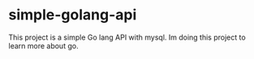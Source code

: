 # simple-golang-api
This project is a simple Go lang API with mysql. Im doing this project to learn more about go.
